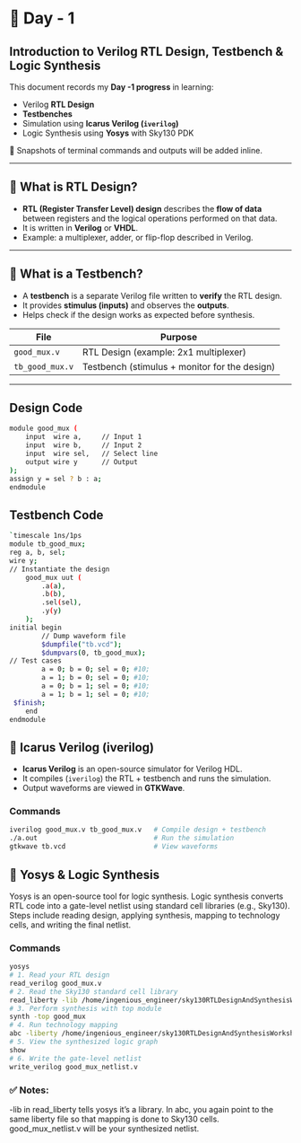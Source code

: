 # 📘 Day - 1  
## Introduction to Verilog RTL Design, Testbench & Logic Synthesis  

This document records my **Day -1 progress** in learning:  
- Verilog **RTL Design**  
- **Testbenches**  
- Simulation using **Icarus Verilog (`iverilog`)**  
- Logic Synthesis using **Yosys** with Sky130 PDK  

📸 Snapshots of terminal commands and outputs will be added inline.  

---

## 🔹 What is RTL Design?  
- **RTL (Register Transfer Level) design** describes the **flow of data** between registers and the logical operations performed on that data.  
- It is written in **Verilog** or **VHDL**.  
- Example: a multiplexer, adder, or flip-flop described in Verilog.  

---

## 🔹 What is a Testbench?  
- A **testbench** is a separate Verilog file written to **verify** the RTL design.  
- It provides **stimulus (inputs)** and observes the **outputs**.  
- Helps check if the design works as expected before synthesis.  

| File            | Purpose                                             |
|-----------------|-----------------------------------------------------|
| `good_mux.v`    | RTL Design (example: 2x1 multiplexer)               |
| `tb_good_mux.v` | Testbench (stimulus + monitor for the design)       |

---
## Design Code
```bash
module good_mux (
    input  wire a,     // Input 1
    input  wire b,     // Input 2
    input  wire sel,   // Select line
    output wire y      // Output
);
assign y = sel ? b : a;
endmodule
```
## Testbench Code
```bash
`timescale 1ns/1ps
module tb_good_mux;
reg a, b, sel;
wire y;
// Instantiate the design
    good_mux uut (
        .a(a),
        .b(b),
        .sel(sel),
        .y(y)
    );
initial begin
        // Dump waveform file
        $dumpfile("tb.vcd");
        $dumpvars(0, tb_good_mux);
// Test cases
        a = 0; b = 0; sel = 0; #10;
        a = 1; b = 0; sel = 0; #10;
        a = 0; b = 1; sel = 0; #10;
        a = 1; b = 1; sel = 0; #10;
 $finish;
    end
endmodule
```

## 🔹 Icarus Verilog (iverilog)  
- **Icarus Verilog** is an open-source simulator for Verilog HDL.  
- It compiles (`iverilog`) the RTL + testbench and runs the simulation.  
- Output waveforms are viewed in **GTKWave**.  

### Commands  
```bash
iverilog good_mux.v tb_good_mux.v   # Compile design + testbench
./a.out                             # Run the simulation
gtkwave tb.vcd                      # View waveforms
```

## 🔹 Yosys & Logic Synthesis
Yosys is an open-source tool for logic synthesis.
Logic synthesis converts RTL code into a gate-level netlist using standard cell libraries (e.g., Sky130).
Steps include reading design, applying synthesis, mapping to technology cells, and writing the final netlist.

### Commands
```bash
yosys
# 1. Read your RTL design
read_verilog good_mux.v
# 2. Read the Sky130 standard cell library
read_liberty -lib /home/ingenious_engineer/sky130RTLDesignAndSynthesisWorkshop/lib/sky130_fd_sc_hd__tt_025C_1v80.lib
# 3. Perform synthesis with top module
synth -top good_mux
# 4. Run technology mapping
abc -liberty /home/ingenious_engineer/sky130RTLDesignAndSynthesisWorkshop/lib/sky130_fd_sc_hd__tt_025C_1v80.lib
# 5. View the synthesized logic graph
show
# 6. Write the gate-level netlist
write_verilog good_mux_netlist.v
```

### ✅ Notes:
-lib in read_liberty tells yosys it’s a library.
In abc, you again point to the same liberty file so that mapping is done to Sky130 cells.
good_mux_netlist.v will be your synthesized netlist.

